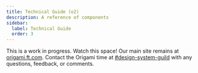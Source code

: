 ```yaml
---
title: Technical Guide (o2)
description: A reference of components
sidebar:
  label: Technical Guide
  order: 3
---
```


This is a work in progress. Watch this space! Our main site remains at [origami.ft.com](https://origami.ft.com/). Contact the Origami time at [#design-system-guild](https://financialtimes.enterprise.slack.com/archives/C01481FKWA2) with any questions, feedback, or comments.
